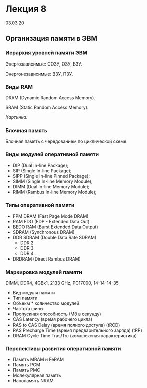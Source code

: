 # Лекция 8

03.03.20

## Организация памяти в ЭВМ

### Иерархия уровней памяти ЭВМ

Энергозависимые: СОЗУ, ОЗУ, БЗУ.

Энергонезависимые: ВЗУ, ПЗУ.

### Виды RAM

DRAM (Dynamic Random Access Memory).

SRAM (Static Random Access Memory).

_Картинка_.

### Блочная память

Блочная память с чередованием по циклической схеме.

### Виды модулей оперативной памяти

- DIP (Dual In-line Package);
- SIP (Single In-line Package);
- SIPP (Single In-line Pinned Package);
- SIMM (Single In-line Memory Module);
- DIMM (Dual In-line Memory Module);
- RIMM (Rambus In-line Memory Module);

### Типы оперативной памяти

- FPM DRAM (Fast Page Mode DRAM)
- RAM EDO (EDP - Extended Data Out)
- BEDO RAM (Burst Extended Data Output)
- SDRAM (Synchronous DRAM)
- DDR SDRAM (Double Data Rate SDRAM)
  - DDR 2
  - DDR 3
  - DDR 4
- DRDRAM (Direct Rambus DRAM)

### Маркировка модулей памяти

DIMM, DDR4, 4GBx1, 2133 GHz, PC17000, 14-14-14-35

- Вид модуля памяти
- Тип памяти
- Объекм * количество модулей
- Частота шины
- Пропускная способность (Мб в секунду)
- CAS Latency (время рабочего цикла)
- RAS to CAS Delay (время полного доступа) (tRCD)
- RAS Precharge Time (время предварительного заряда) (tRP)
- DRAM Cycle Time Tras/Trc (комплексная характеристика)

### Перспективы развития оперативной памяти

- Память MRAM и FeRAM
- Память PCM
- Память PMC
- Молекулярная память
- Нанопамять NRAM
